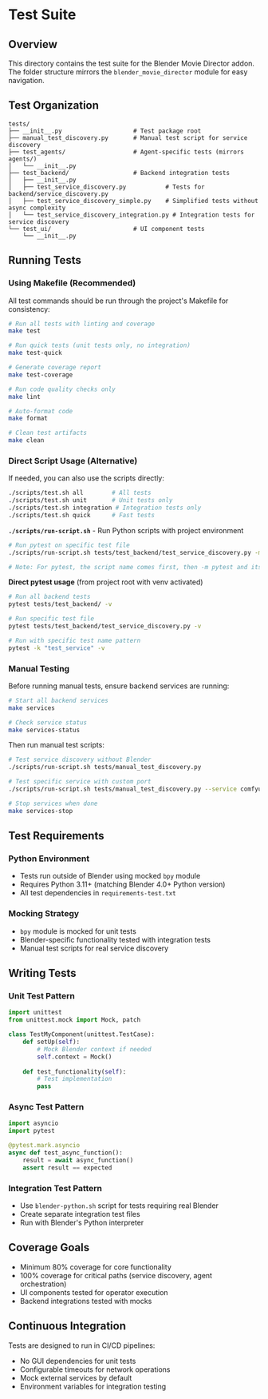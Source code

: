# Test Suite

## Overview

This directory contains the test suite for the Blender Movie Director addon. The folder structure mirrors the `blender_movie_director` module for easy navigation.

## Test Organization

```
tests/
├── __init__.py                    # Test package root
├── manual_test_discovery.py       # Manual test script for service discovery
├── test_agents/                   # Agent-specific tests (mirrors agents/)
│   └── __init__.py
├── test_backend/                  # Backend integration tests
│   ├── __init__.py
│   ├── test_service_discovery.py           # Tests for backend/service_discovery.py
│   ├── test_service_discovery_simple.py    # Simplified tests without async complexity
│   └── test_service_discovery_integration.py # Integration tests for service discovery
└── test_ui/                       # UI component tests
    └── __init__.py
```

## Running Tests

### Using Makefile (Recommended)

All test commands should be run through the project's Makefile for consistency:

```bash
# Run all tests with linting and coverage
make test

# Run quick tests (unit tests only, no integration)
make test-quick

# Generate coverage report
make test-coverage

# Run code quality checks only
make lint

# Auto-format code
make format

# Clean test artifacts
make clean
```

### Direct Script Usage (Alternative)

If needed, you can also use the scripts directly:
```bash
./scripts/test.sh all        # All tests
./scripts/test.sh unit       # Unit tests only
./scripts/test.sh integration # Integration tests only
./scripts/test.sh quick      # Fast tests
```

**`./scripts/run-script.sh`** - Run Python scripts with project environment
```bash
# Run pytest on specific test file
./scripts/run-script.sh tests/test_backend/test_service_discovery.py -m pytest -v

# Note: For pytest, the script name comes first, then -m pytest and its args
```

**Direct pytest usage** (from project root with venv activated)
```bash
# Run all backend tests
pytest tests/test_backend/ -v

# Run specific test file
pytest tests/test_backend/test_service_discovery.py -v

# Run with specific test name pattern
pytest -k "test_service" -v
```

### Manual Testing

Before running manual tests, ensure backend services are running:
```bash
# Start all backend services
make services

# Check service status
make services-status
```

Then run manual test scripts:
```bash
# Test service discovery without Blender
./scripts/run-script.sh tests/manual_test_discovery.py

# Test specific service with custom port
./scripts/run-script.sh tests/manual_test_discovery.py --service comfyui --port 8188

# Stop services when done
make services-stop
```

## Test Requirements

### Python Environment
- Tests run outside of Blender using mocked `bpy` module
- Requires Python 3.11+ (matching Blender 4.0+ Python version)
- All test dependencies in `requirements-test.txt`

### Mocking Strategy
- `bpy` module is mocked for unit tests
- Blender-specific functionality tested with integration tests
- Manual test scripts for real service discovery

## Writing Tests

### Unit Test Pattern
```python
import unittest
from unittest.mock import Mock, patch

class TestMyComponent(unittest.TestCase):
    def setUp(self):
        # Mock Blender context if needed
        self.context = Mock()
        
    def test_functionality(self):
        # Test implementation
        pass
```

### Async Test Pattern
```python
import asyncio
import pytest

@pytest.mark.asyncio
async def test_async_function():
    result = await async_function()
    assert result == expected
```

### Integration Test Pattern
- Use `blender-python.sh` script for tests requiring real Blender
- Create separate integration test files
- Run with Blender's Python interpreter

## Coverage Goals

- Minimum 80% coverage for core functionality
- 100% coverage for critical paths (service discovery, agent orchestration)
- UI components tested for operator execution
- Backend integrations tested with mocks

## Continuous Integration

Tests are designed to run in CI/CD pipelines:
- No GUI dependencies for unit tests
- Configurable timeouts for network operations
- Mock external services by default
- Environment variables for integration testing